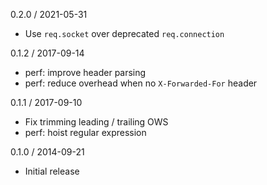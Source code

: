 0.2.0 / 2021-05-31


  * Use `req.socket` over deprecated `req.connection`

0.1.2 / 2017-09-14


  * perf: improve header parsing
  * perf: reduce overhead when no `X-Forwarded-For` header

0.1.1 / 2017-09-10


  * Fix trimming leading / trailing OWS
  * perf: hoist regular expression

0.1.0 / 2014-09-21


  * Initial release
